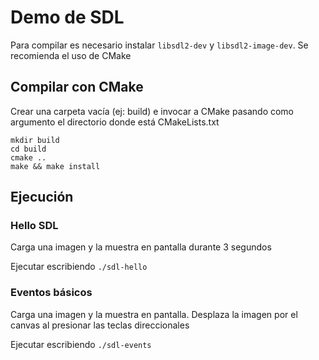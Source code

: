 # Demo de SDL

Para compilar es necesario instalar `libsdl2-dev` y `libsdl2-image-dev`. Se recomienda el uso de CMake

## Compilar con CMake

Crear una carpeta vacía (ej: build) e invocar a CMake pasando como argumento el directorio donde está CMakeLists.txt

~~~{.bash}
mkdir build
cd build
cmake ..
make && make install
~~~

## Ejecución

### Hello SDL

Carga una imagen y la muestra en pantalla durante 3 segundos

Ejecutar escribiendo `./sdl-hello`

### Eventos básicos

Carga una imagen y la muestra en pantalla. Desplaza la imagen por el canvas al presionar las teclas direccionales

Ejecutar escribiendo `./sdl-events`
